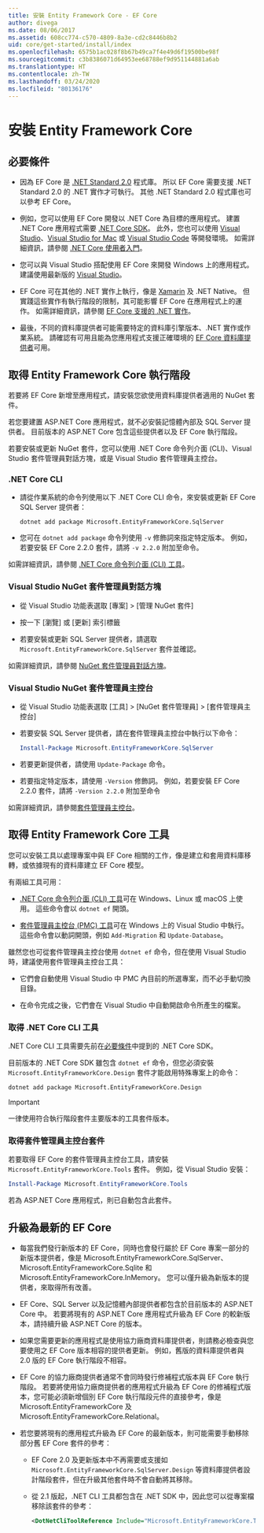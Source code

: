 ```yaml
---
title: 安裝 Entity Framework Core - EF Core
author: divega
ms.date: 08/06/2017
ms.assetid: 608cc774-c570-4809-8a3e-cd2c8446b8b2
uid: core/get-started/install/index
ms.openlocfilehash: 6575b1ac028f8b67b49ca7f4e49d6f19500be98f
ms.sourcegitcommit: c3b8386071d64953ee68788ef9d951144881a6ab
ms.translationtype: HT
ms.contentlocale: zh-TW
ms.lasthandoff: 03/24/2020
ms.locfileid: "80136176"
---
```

# <a name="installing-entity-framework-core"></a>安裝 Entity Framework Core

## <a name="prerequisites"></a>必要條件

* 因為 EF Core 是 [.NET Standard 2.0](/dotnet/standard/net-standard) 程式庫。 所以 EF Core 需要支援 .NET Standard 2.0 的 .NET 實作才可執行。 其他 .NET Standard 2.0 程式庫也可以參考 EF Core。

* 例如，您可以使用 EF Core 開發以 .NET Core 為目標的應用程式。 建置 .NET Core 應用程式需要 [.NET Core SDK](https://dotnet.microsoft.com/download)。 此外，您也可以使用 [Visual Studio](https://visualstudio.microsoft.com/vs)、[Visual Studio for Mac](https://visualstudio.microsoft.com/vs/mac) 或 [Visual Studio Code](https://code.visualstudio.com) 等開發環境。 如需詳細資訊，請參閱 [.NET Core 使用者入門](/dotnet/core/get-started)。

* 您可以與 Visual Studio 搭配使用 EF Core 來開發 Windows 上的應用程式。 建議使用最新版的 [Visual Studio](https://visualstudio.microsoft.com/vs)。

* EF Core 可在其他的 .NET 實作上執行，像是 [Xamarin](https://dotnet.microsoft.com/apps/xamarin) 及 .NET Native。 但實踐這些實作有執行階段的限制，其可能影響 EF Core 在應用程式上的運作。 如需詳細資訊，請參閱 [EF Core 支援的 .NET 實作](xref:core/platforms/index)。

* 最後，不同的資料庫提供者可能需要特定的資料庫引擎版本、.NET 實作或作業系統。 請確認有可用且能為您應用程式支援正確環境的 [EF Core 資料庫提供者](xref:core/providers/index)可用。

## <a name="get-the-entity-framework-core-runtime"></a>取得 Entity Framework Core 執行階段

若要將 EF Core 新增至應用程式，請安裝您欲使用資料庫提供者適用的 NuGet 套件。

若您要建置 ASP.NET Core 應用程式，就不必安裝記憶體內部及 SQL Server 提供者。 目前版本的 ASP.NET Core 包含這些提供者以及 EF Core 執行階段。  

若要安裝或更新 NuGet 套件，您可以使用 .NET Core 命令列介面 (CLI)、Visual Studio 套件管理員對話方塊，或是 Visual Studio 套件管理員主控台。

### <a name="net-core-cli"></a>.NET Core CLI

* 請從作業系統的命令列使用以下 .NET Core CLI 命令，來安裝或更新 EF Core SQL Server 提供者：

  ```dotnetcli
  dotnet add package Microsoft.EntityFrameworkCore.SqlServer
  ```

* 您可在 `dotnet add package` 命令列使用 `-v` 修飾詞來指定特定版本。 例如，若要安裝 EF Core 2.2.0 套件，請將 `-v 2.2.0` 附加至命令。

如需詳細資訊，請參閱 [.NET Core 命令列介面 (CLI) 工具](/dotnet/core/tools/)。

### <a name="visual-studio-nuget-package-manager-dialog"></a>Visual Studio NuGet 套件管理員對話方塊

* 從 Visual Studio 功能表選取 [專案] > [管理 NuGet 套件] 

* 按一下 [瀏覽]  或 [更新]  索引標籤

* 若要安裝或更新 SQL Server 提供者，請選取 `Microsoft.EntityFrameworkCore.SqlServer` 套件並確認。

如需詳細資訊，請參閱 [NuGet 套件管理員對話方塊](/nuget/tools/package-manager-ui)。

### <a name="visual-studio-nuget-package-manager-console"></a>Visual Studio NuGet 套件管理員主控台

* 從 Visual Studio 功能表選取 [工具] > [NuGet 套件管理員] > [套件管理員主控台] 

* 若要安裝 SQL Server 提供者，請在套件管理員主控台中執行以下命令：

  ``` PowerShell  
  Install-Package Microsoft.EntityFrameworkCore.SqlServer
  ```

* 若要更新提供者，請使用 `Update-Package` 命令。

* 若要指定特定版本，請使用 `-Version` 修飾詞。 例如，若要安裝 EF Core 2.2.0 套件，請將 `-Version 2.2.0` 附加至命令

如需詳細資訊，請參閱[套件管理員主控台](/nuget/tools/package-manager-console)。

## <a name="get-the-entity-framework-core-tools"></a>取得 Entity Framework Core 工具

您可以安裝工具以處理專案中與 EF Core 相關的工作，像是建立和套用資料庫移轉，或依據現有的資料庫建立 EF Core 模型。

有兩組工具可用：

* [.NET Core 命令列介面 (CLI) 工具](xref:core/miscellaneous/cli/dotnet)可在 Windows、Linux 或 macOS 上使用。 這些命令會以 `dotnet ef` 開頭。

* [套件管理員主控台 (PMC) 工具](xref:core/miscellaneous/cli/powershell)可在 Windows 上的 Visual Studio 中執行。 這些命令會以動詞開頭，例如 `Add-Migration` 和 `Update-Database`。

雖然您也可從套件管理員主控台使用 `dotnet ef` 命令，但在使用 Visual Studio 時，建議使用套件管理員主控台工具：

* 它們會自動使用 Visual Studio 中 PMC 內目前的所選專案，而不必手動切換目錄。  

* 在命令完成之後，它們會在 Visual Studio 中自動開啟命令所產生的檔案。

<a name="cli"></a>

### <a name="get-the-net-core-cli-tools"></a>取得 .NET Core CLI 工具

.NET Core CLI 工具需要先前在[必要條件](#prerequisites)中提到的 .NET Core SDK。

目前版本的 .NET Core SDK 雖包含 `dotnet ef` 命令，但您必須安裝 `Microsoft.EntityFrameworkCore.Design` 套件才能啟用特殊專案上的命令：

```dotnetcli
dotnet add package Microsoft.EntityFrameworkCore.Design
```

> [!IMPORTANT]
> 一律使用符合執行階段套件主要版本的工具套件版本。

### <a name="get-the-package-manager-console-tools"></a>取得套件管理員主控台套件

若要取得 EF Core 的套件管理員主控台工具，請安裝 `Microsoft.EntityFrameworkCore.Tools` 套件。 例如，從 Visual Studio 安裝：

``` PowerShell
Install-Package Microsoft.EntityFrameworkCore.Tools
```

若為 ASP.NET Core 應用程式，則已自動包含此套件。

## <a name="upgrading-to-the-latest-ef-core"></a>升級為最新的 EF Core

* 每當我們發行新版本的 EF Core，同時也會發行屬於 EF Core 專案一部分的新版本提供者，像是 Microsoft.EntityFrameworkCore.SqlServer、Microsoft.EntityFrameworkCore.Sqlite 和 Microsoft.EntityFrameworkCore.InMemory。 您可以僅升級為新版本的提供者，來取得所有改善。

* EF Core、SQL Server 以及記憶體內部提供者都包含於目前版本的 ASP.NET Core 中。 若要將現有的 ASP.NET Core 應用程式升級為 EF Core 的較新版本，請持續升級 ASP.NET Core 的版本。

* 如果您需要更新的應用程式是使用協力廠商資料庫提供者，則請務必檢查與您要使用之 EF Core 版本相容的提供者更新。 例如，舊版的資料庫提供者與 2.0 版的 EF Core 執行階段不相容。

* EF Core 的協力廠商提供者通常不會同時發行修補程式版本與 EF Core 執行階段。 若要將使用協力廠商提供者的應用程式升級為 EF Core 的修補程式版本，您可能必須新增個別 EF Core 執行階段元件的直接參考，像是 Microsoft.EntityFrameworkCore 及 Microsoft.EntityFrameworkCore.Relational。

* 若您要將現有的應用程式升級為 EF Core 的最新版本，則可能需要手動移除部分舊 EF Core 套件的參考：

  * EF Core 2.0 及更新版本中不再需要或支援如 `Microsoft.EntityFrameworkCore.SqlServer.Design` 等資料庫提供者設計階段套件，但在升級其他套件時不會自動將其移除。

  * 從 2.1 版起，.NET CLI 工具都包含在 .NET SDK 中，因此您可以從專案檔移除該套件的參考：

    ``` xml
    <DotNetCliToolReference Include="Microsoft.EntityFrameworkCore.Tools.DotNet" Version="2.0.0" />
    ```
